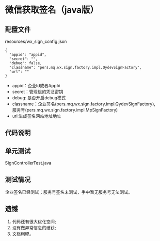 # 微信获取签名（java版）
## 配置文件
resources/wx_sign_config.json
```
{
  "appid": "appid",
  "secret": "",
  "debug": false,
  "classname": "pers.mq.wx.sign.factory.impl.QydevSignFactory",
  "url": ""
}
```

* appid：企业Id或者AppId
* secret：管理组的凭证密钥
* debug: 是否开启debug模式
* classname：企业签名(pers.mq.wx.sign.factory.impl.QydevSignFactory), 服务号(pers.mq.wx.sign.factory.impl.MpSignFactory)
* url:生成签名网站地址地址

## 代码说明

## 单元测试
SignControllerTest.java

## 测试情况
企业签名已经测试；服务号签名未测试，手中暂无服务号无法测试。

## 遗憾
1. 代码还有很大优化空间;
1. 没有做异常信息的破获;
1. 文档粗糙。
